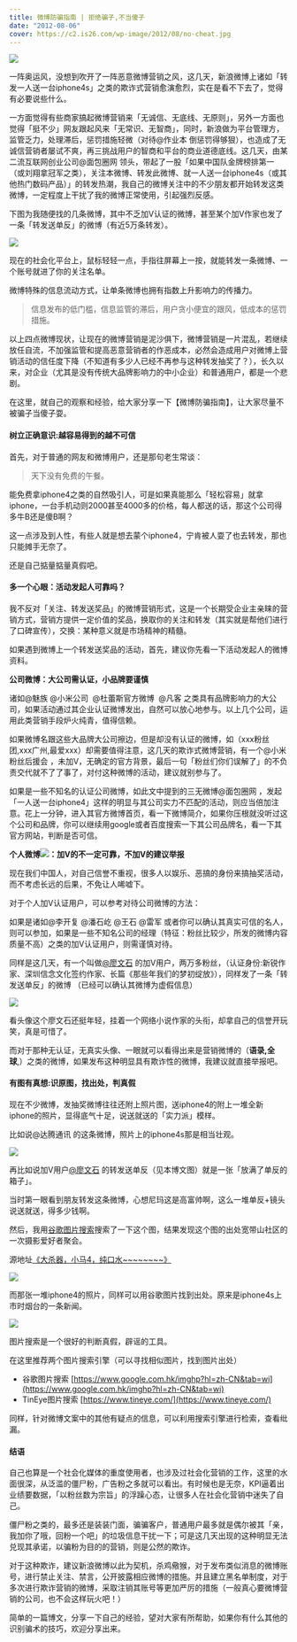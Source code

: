 ```yaml
---
title: 微博防骗指南 | 拒绝骗子,不当傻子
date: "2012-08-06"
cover: https://c2.is26.com/wp-image/2012/08/no-cheat.jpg
---
```


![](https://c2.is26.com/wp-image/2012/08/no-cheat.jpg)

一阵奥运风，没想到吹开了一阵恶意微博营销之风，这几天，新浪微博上诸如「转发一人送一台iphone4s」之类的欺诈式营销愈演愈烈，实在是看不下去了，觉得有必要说些什么。

一方面觉得有些商家搞起微博营销来「无诚信、无底线、无原则」，另外一方面也觉得「挺不少」网友跟起风来「无常识、无智商」，同时，新浪做为平台管理方，监管乏力，处理滞后，惩罚措施轻微（对待@作业本 倒惩罚得够狠），也造成了无诚信营销者屡试不爽，再三挑战用户的智商和平台的商业道德底线。这几天，由某二流互联网创业公司@面包圈网 领头，带起了一股「如果中国队金牌榜排第一（或刘翔拿冠军之类），关注本微博、转发此微博、就一人送一台iphone4s（或其他热门数码产品）」的转发热潮，我自己的微博关注中的不少朋友都开始转发这类微博，一定程度上干扰了我的微博正常使用，引起强烈反感。

下图为我随便找的几条微博，其中不乏加V认证的微博，甚至某个加V作家也发了一条「转发送单反」的微博（有近5万条转发）。

![](https://c2.is26.com/wp-image/2012/08/Cheat-list.jpg)

现在的社会化平台上，鼠标轻轻一点，手指往屏幕上一按，就能转发一条微博、一个账号就进了你的关注名单。

微博特殊的信息流动方式，让单条微博也拥有指数上升影响力的传播力。

> 信息发布的低门槛，信息监管的滞后，用户贪小便宜的跟风，低成本的惩罚措施。

以上四点微博现状，让现在的微博营销是泥沙俱下，微博营销是一片混乱，若继续放任自流，不加强监管和提高恶意营销者的作恶成本，必然会造成用户对微博上营销活动的信任度下降（不知道有多少人已经不再参与这种转发抽奖了？），长久以来，对企业（尤其是没有传统大品牌影响力的中小企业）和普通用户，都是一个悲剧。

在这里，就自己的观察和经验，给大家分享一下【微博防骗指南】，让大家尽量不被骗子当傻子耍。

#### 树立正确意识:越容易得到的越不可信

首先，对于普通的网友和微博用户，还是那句老生常谈：

> 天下没有免费的午餐。

能免费拿iphone4之类的自然吸引人，可是如果真能那么「轻松容易」就拿iphone，一台手机动则2000甚至4000多的价格，每人都送的话，那这个公司得多牛B还是傻B啊？

这一点涉及到人性，有些人就是想去蒙个iphone4，宁肯被人耍了也去转发，那也只能摊手无奈了。

还是自己掂量掂量真假吧。

#### 多一个心眼：活动发起人可靠吗？

我不反对「关注、转发送奖品」的微博营销形式，这是一个长期受企业主亲睐的营销方式，营销方提供一定价值的奖品，换取你的关注和转发（其实就是帮他们进行了口碑宣传），交换：某种意义就是市场精神的精髓。

如果遇到微博上一个转发送奖品的活动，首先，建议你先看一下活动发起人的微博资料。

**公司微博：大公司需认证，小品牌要谨慎**

诸如@魅族 @小米公司  @杜蕾斯官方微博  @凡客 之类具有品牌影响力的大公司，如果活动通过其企业认证微博发出，自然可以放心地参与。以上几个公司，运用此类营销手段炉火纯青，值得信赖。

如果微博名跟这些大品牌大公司擦边，但是却没有认证的微博，如（xxx粉丝团,xxx广州,最爱xxx）却需要值得注意，这几天的欺诈式微博营销，有一个@小米粉丝后援会 ，未加V，无确定的官方背景，最后一句「粉丝们你们误解了」的不负责交代就不了了事了，对付这种微博的活动，建议就别参与了。

如果是一些不知名的认证公司微博，如此文中提到的三无微博@面包圈网 ，发起「一人送一台iphone4」这样的明显与其公司实力不匹配的活动，则应当倍加注意。花上一分钟，进入其官方微博首页，看一下微博简介，如果你压根就没听过这个公司和品牌，你可以继续用google或者百度搜索一下其公司品牌名，看一下其官方网站，判断是否可信。

**个人微博![](https://c2.is26.com/wp-image/2012/08/weibo-verify1.png)：加V的不一定可靠，不加V的建议举报**

现在我们中国人，对自己信誉不重视，很多人以娱乐、恶搞的身份来搞抽奖活动，而不考虑长远的后果，不免让人唏嘘下。

对于个人加V认证用户，可以参考对待公司微博的方法：

如果是诸如@李开复 @潘石屹 @王石 @雷军 或者你可以确认其真实可信的名人，则可以参加，如果是一些不知名公司的经理（特征：粉丝比较少，所发的微博内容质量不高）之类的加V认证用户，则需谨慎对待。

同样是这几天，有一个叫做[@廖文石](https://weibo.com/zzwaijie) 的加V用户，两万多粉丝，（认证身份:新锐作家、深圳信念文化签约作家、长篇《那些年我们的梦初绽放》），同样发了一条「转发送单反」的微博 （已经可以确认其微博为虚假信息）

![](https://c2.is26.com/wp-image/2012/08/Snip20120806_3.png)

看头像这个廖文石还挺年轻，挂着一个网络小说作家的头衔，却拿自己的信誉开玩笑，真是可惜了。

而对于那种无认证，无真实头像、一眼就可以看得出来是营销微博的（**语录,全球**,）之类的微博，如果发布这种明显具有欺诈性的微博，我建议就直接举报吧。

#### 有图有真想:识原图，找出处，判真假

现在不少微博，发抽奖微博往往还附上照片图，送iphone4的附上一堆全新iphone的照片，显得底气十足，说送就送的「实力派」模样。

比如说@达腾通讯 的这条微博，照片上的iphone4s那是相当壮观。

![](https://c2.is26.com/wp-image/2012/08/Snip20120806_101.png)

再比如说加V用户[@廖文石](https://weibo.com/zzwaijie) 的转发送单反（见本博文图）就是一张「放满了单反的箱子」。

当时第一眼看到朋友转发这条微博，心想尼玛这是高富帅啊，这么一堆单反+镜头说送就送，得多少钱啊。

然后，我用[谷歌图片搜索](https://www.google.com.hk/imghp?hl=zh-CN&tab=wi)搜索了一下这个图，结果发现这个图的出处宽带山社区的一次摄影爱好者聚会。

源地址[《大杀器，小马4，纯口水~~~~~~~~》](https://club.pchome.net/thread_2_3_5005140.html)

![](https://c2.is26.com/wp-image/2012/08/Snip20120806_9.png)

而那张一堆iphone4的照片，同样可以用谷歌图片找到出处。原来是iphone4s上市时烟台的一条新闻。

![](https://c2.is26.com/wp-image/2012/08/Snip20120806_11.png)

图片搜索是一个很好的判断真假，辟谣的工具。

在这里推荐两个图片搜索引擎（可以寻找相似图片，找到图片出处）

- 谷歌图片搜索 [https://www.google.com.hk/imghp?hl=zh-CN&tab=wi](https://www.google.com.hk/imghp?hl=zh-CN&tab=wi)
- TinEye图片搜索 [https://www.tineye.com/](https://www.tineye.com/)

同样，针对微博文案中的其他有疑点的信息，可以利用搜索引擎进行检索，查看纰漏。

#### 结语

自己也算是一个社会化媒体的重度使用者，也涉及过社会化营销的工作，这里的水面很深，从泛滥的僵尸粉，广告粉之多就可以看出。有时候也是无奈，KPI逼着出业绩要数据，「以粉丝数为宗旨」的浮躁心态，让很多人在社会化营销中迷失了自己。

僵尸粉之类的，最多还是装装门面，骗骗客户，普通用户最多就是偶尔被其「亲，我加你了哦，回粉一个吧」的垃圾信息干扰一下；可是这几天出现的这种明显无法兑现其承诺，以骗粉为目的的营销，则是公然的欺诈。

对于这种欺诈，建议新浪微博以此为契机，杀鸡儆猴，对于发布类似消息的微博账号，进行禁止关注、禁言，公开披露相应微博的措施。并且建立黑名单制度，对于多次进行欺诈营销的微博，采取注销其账号等更加严厉的措施（一般真心要微博营销的公司，也不会这样玩火吧！）

简单的一篇博文，分享一下自己的经验，望对大家有所帮助，如果你有什么其他的识别骗术的技巧，欢迎分享出来。
